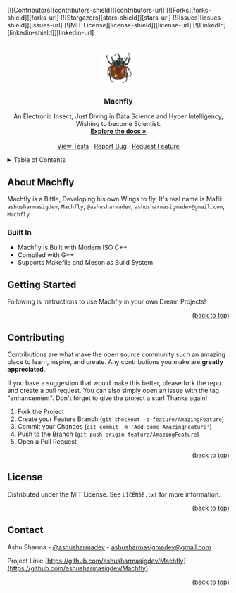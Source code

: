 <div id="top"></div>

[![Contributors][contributors-shield]][contributors-url]
[![Forks][forks-shield]][forks-url]
[![Stargazers][stars-shield]][stars-url]
[![Issues][issues-shield]][issues-url]
[![MIT License][license-shield]][license-url]
[![LinkedIn][linkedin-shield]][linkedin-url]



<!-- PROJECT LOGO -->
<br />
<div align="center">
  <a href="https://github.com/ashusharmasigdev/Machfly">
    <img src="Docs/Images/machfly.jpeg" alt="Logo" width="80" height="80">
  </a>

<h3 align="center">Machfly</h3>

  <p align="center">
    An Electronic Insect, Just Diving in Data Science and Hyper Intelligency, Wishing to become Scientist.
    <br />
    <a href="https://github.com/ashusharmasigdev/Machfly/tree/master/Docs"><strong>Explore the docs »</strong></a>
    <br />
    <br />
    <a href="https://github.com/ashusharmasigdev/Machfly/tree/master/Tests">View Tests</a>
    ·
    <a href="https://github.com/ashusharmasigdev/Machfly/issues">Report Bug</a>
    ·
    <a href="https://github.com/ashusharmasigdev/Machfly/issues">Request Feature</a>
  </p>
</div>



<!-- TABLE OF CONTENTS -->
<details>
  <summary>Table of Contents</summary>
  <ol>
    <li>
      <a href="#about-machfly">About Machfly</a>
      <ul>
        <li><a href="#built-in">Built In</a></li>
      </ul>
    </li>
    <li>
      <a href="#getting-started">Getting Started</a>
      <ul>
        <li><a href="#prerequisites">Prerequisites</a></li>
        <li><a href="#installation">Installation</a></li>
      </ul>
    </li>
    <li><a href="#usage">Usage</a></li>
    <li><a href="#roadmap">Roadmap</a></li>
    <li><a href="#contributing">Contributing</a></li>
    <li><a href="#license">License</a></li>
    <li><a href="#contact">Contact</a></li>
    <li><a href="#acknowledgments">Acknowledgments</a></li>
  </ol>
</details>



<!-- ABOUT THE PROJECT -->
## About Machfly

<!-- [![Product Name Screen Shot][product-screenshot]](https://example.com) -->

Machfly is a Bittle, Developing his own Wings to fly, It's real name is Mafli: `ashusharmasigdev`, `Machfly`, `@ashusharmadev`, `ashusharmasigmadev@gmail.com`, `Machfly`



### Built In

* Machfly Is Built with Modern ISO C++
* Compiled with G++
* Supports Makefile and Meson as Build System



<!-- GETTING STARTED -->
## Getting Started

Following is Instructions to use Machfly in your own Dream Projects!
<!-- 
### Prerequisites

This is an example of how to list things you need to use the software and how to install them.
* npm
  ```sh
  npm install npm@latest -g
  ```

### Installation

1. Get a free API Key at [https://example.com](https://example.com)
2. Clone the repo
   ```sh
   git clone https://github.com/github_username/repo_name.git
   ```
3. Install NPM packages
   ```sh
   npm install
   ```
4. Enter your API in `config.js`
   ```js
   const API_KEY = 'ENTER YOUR API';
   ``` -->

<p align="right">(<a href="#top">back to top</a>)</p>




<!-- CONTRIBUTING -->
## Contributing

Contributions are what make the open source community such an amazing place to learn, inspire, and create. Any contributions you make are **greatly appreciated**.

If you have a suggestion that would make this better, please fork the repo and create a pull request. You can also simply open an issue with the tag "enhancement".
Don't forget to give the project a star! Thanks again!

1. Fork the Project
2. Create your Feature Branch (`git checkout -b feature/AmazingFeature`)
3. Commit your Changes (`git commit -m 'Add some AmazingFeature'`)
4. Push to the Branch (`git push origin feature/AmazingFeature`)
5. Open a Pull Request

<p align="right">(<a href="#top">back to top</a>)</p>



<!-- LICENSE -->
## License

Distributed under the MIT License. See `LICENSE.txt` for more information.

<p align="right">(<a href="#top">back to top</a>)</p>



<!-- CONTACT -->
## Contact

Ashu Sharma - [@ashusharmadev](https://twitter.com/ashusharmadev) - ashusharmasigmadev@gmail.com

Project Link: [https://github.com/ashusharmasigdev/Machfly](https://github.com/ashusharmasigdev/Machfly)

<p align="right">(<a href="#top">back to top</a>)</p>